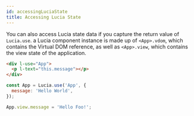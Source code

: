 ```yaml
---
id: accessingLuciaState
title: Accessing Lucia State
---
```


You can also access Lucia state data if you capture the return value of `Lucia.use`. a Lucia component instance is made up of `<App>.vdom`, which contains the Virtual DOM reference, as well as `<App>.view`, which contains the view state of the application.

```html
<div l-use="App">
  <p l-text="this.message"></p>
</div>
```

```javascript
const App = Lucia.use('App', {
  message: 'Hello World',
});

App.view.message = 'Hello Foo!';
```

